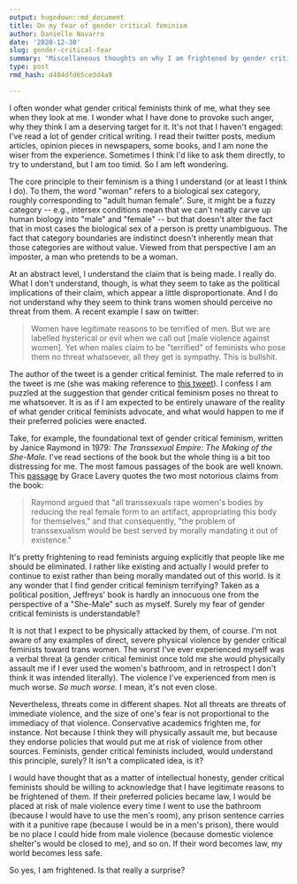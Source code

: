 ```yaml
---
output: hugodown::md_document
title: On my fear of gender critical feminism
author: Danielle Navarro
date: '2020-12-30'
slug: gender-critical-fear
summary: "Miscellaneous thoughts on why I am frightened by gender critical feminists and their politics."
type: post
rmd_hash: d484dfd65ce3d4a9

---
```


I often wonder what gender critical feminists think of me, what they see when they look at me. I wonder what I have done to provoke such anger, why they think I am a deserving target for it. It's not that I haven't engaged: I've read a lot of gender critical writing. I read their twitter posts, medium articles, opinion pieces in newspapers, some books, and I am none the wiser from the experience. Sometimes I think I'd like to ask them directly, to try to understand, but I am too timid. So I am left wondering.

The core principle to their feminism is a thing I understand (or at least I think I do). To them, the word "woman" refers to a biological sex category, roughly corresponding to "adult human female". Sure, it might be a fuzzy category -- e.g., intersex conditions mean that we can't neatly carve up human biology into "male" and "female" -- but that doesn't alter the fact that in most cases the biological sex of a person is pretty unambiguous. The fact that category boundaries are indistinct doesn't inherently mean that those categories are without value. Viewed from that perspective I am an imposter, a man who pretends to be a woman.

At an abstract level, I understand the claim that is being made. I really do. What I don't understand, though, is what they seem to take as the political implications of their claim, which appear a little disproportionate. And I do not understand why they seem to think trans women should perceive no threat from them. A recent example I saw on twitter:

> Women have legitimate reasons to be terrified of men. But we are labelled hysterical or evil when we call out \[male violence against women\]. Yet when males claim to be "terrified" of feminists who pose them no threat whatsoever, all they get is sympathy. This is bullshit.

The author of the tweet is a gender critical feminist. The male referred to in the tweet is me (she was making reference to [this tweet](https://twitter.com/djnavarro/status/1343314987800903680)). I confess I am puzzled at the suggestion that gender critical feminism poses no threat to me whatsoever. It is as if I am expected to be entirely unaware of the reality of what gender critical feminists advocate, and what would happen to me if their preferred policies were enacted.

Take, for example, the foundational text of gender critical feminism, written by Janice Raymond in 1979: *The Transsexual Empire: The Making of the She-Male.* I've read sections of the book but the whole thing is a bit too distressing for me. The most famous passages of the book are well known. This [passage](https://foreignpolicy.com/2020/12/15/uk-transphobia-transgender-court-ruling-puberty-blockers/) by Grace Lavery quotes the two most notorious claims from the book:

> Raymond argued that "all transsexuals rape women's bodies by reducing the real female form to an artifact, appropriating this body for themselves," and that consequently, "the problem of transsexualism would be best served by morally mandating it out of existence."

It's pretty frightening to read feminists arguing explicitly that people like me should be eliminated. I rather like existing and actually I would prefer to continue to exist rather than being morally mandated out of this world. Is it any wonder that I find gender critical feminism terrifying? Taken as a political position, Jeffreys' book is hardly an innocuous one from the perspective of a "She-Male" such as myself. Surely my fear of gender critical feminists is understandable?

It is not that I expect to be physically attacked by them, of course. I'm not aware of any examples of direct, severe physical violence by gender critical feminists toward trans women. The worst I've ever experienced myself was a verbal threat (a gender critical feminist once told me she would physically assault me if I ever used the women's bathroom, and in retrospect I don't think it was intended literally). The violence I've experienced from men is much worse. *So much worse.* I mean, it's not even close.

Nevertheless, threats come in different shapes. Not all threats are threats of immediate violence, and the size of one's fear is not proportional to the immediacy of that violence. Conservative academics frighten me, for instance. Not because I think they will physically assault me, but because they endorse policies that would put me at risk of violence from other sources. Feminists, gender critical feminists included, would understand this principle, surely? It isn't a complicated idea, is it?

I would have thought that as a matter of intellectual honesty, gender critical feminists should be willing to acknowledge that I have legitimate reasons to be frightened of them. If their preferred policies became law, I would be placed at risk of male violence every time I went to use the bathroom (because I would have to use the men's room), any prison sentence carries with it a punitive rape (because I would be in a men's prison), there would be no place I could hide from male violence (because domestic violence shelter's would be closed to me), and so on. If their word becomes law, my world becomes less safe.

So yes, I am frightened. Is that really a surprise?

